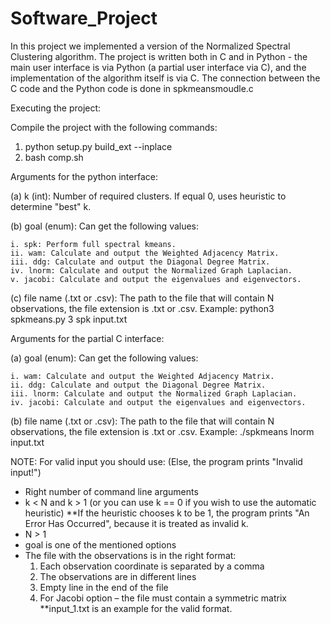 # Software_Project

In this project we implemented a version of the Normalized Spectral Clustering algorithm.
The project is written both in C and in Python - the main user interface is via Python (a partial user interface via C),
and the implementation of the algorithm itself is via C.
The connection between the C code and the Python code is done in spkmeansmoudle.c

Executing the project:

Compile the project with the following commands:
1. python setup.py build_ext --inplace
2. bash comp.sh

Arguments for the python interface:

(a) k (int): Number of required clusters. If equal 0, uses heuristic to determine "best" k.

(b) goal (enum): Can get the following values:

	i. spk: Perform full spectral kmeans.
	ii. wam: Calculate and output the Weighted Adjacency Matrix.
	iii. ddg: Calculate and output the Diagonal Degree Matrix.
	iv. lnorm: Calculate and output the Normalized Graph Laplacian.
	v. jacobi: Calculate and output the eigenvalues and eigenvectors.
	
(c) file name (.txt or .csv): The path to the file that will contain N observations, the file extension is .txt or .csv.
Example:
python3 spkmeans.py 3 spk input.txt

Arguments for the partial C interface:

(a) goal (enum): Can get the following values:

	i. wam: Calculate and output the Weighted Adjacency Matrix.
	ii. ddg: Calculate and output the Diagonal Degree Matrix.
	iii. lnorm: Calculate and output the Normalized Graph Laplacian.
	iv. jacobi: Calculate and output the eigenvalues and eigenvectors.
	
(b) file name (.txt or .csv): The path to the file that will contain N observations, the file extension is .txt or .csv.
Example:
./spkmeans lnorm input.txt

NOTE:
For valid input you should use: (Else, the program prints "Invalid input!")
- Right number of command line arguments
- k < N and k > 1 (or you can use k == 0 if you wish to use the automatic heuristic)
  **If the heuristic chooses k to be 1, the program prints "An Error Has Occurred", because it is treated as invalid k.
- N > 1
- goal is one of the mentioned options
- The file with the observations is in the right format:
    1. Each observation coordinate is separated by a comma
    2. The observations are in different lines
    3. Empty line in the end of the file
    4. For Jacobi option – the file must contain a symmetric matrix
  **input_1.txt is an example for the valid format.
